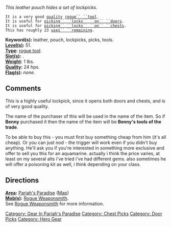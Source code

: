 *This leather pouch hides a set of lockpicks.*

`It is a very good `[`quality`](Rogue_Tool_Values "wikilink")` `[`rogue`` ``tool`](:Category:_Rogue_Tools "wikilink")`.`  
`It is useful for `[`picking`` ``locks`` ``on`` ``doors`](:Category:_Door_Picks "wikilink")`.`  
`It is useful for `[`picking`` ``locks`` ``on`` ``chests`](:Category:_Chest_Picks "wikilink")`.`  
`This has roughly 23 `[`uses`` ``remaining`](Rogue_Tool_Values "wikilink")`.`

**Keyword(s):** leather, pouch, lockpicks, picks, tools.  
**[Level(s)](Object_Level "wikilink"):** 51.  
**[Type](:Category:_Object_Types "wikilink"):** [rogue
tool](:Category:_Rogue_Tools "wikilink").  
**[Slot(s)](Object_Slots "wikilink"):** <held>.  
**[Weight](Object_Weight "wikilink"):** 1 lbs.  
**[Quality](Object_Quality "wikilink"):** 24 hps.  
**[Flag(s)](:Category:_Object_Flags "wikilink"):** *none*.  

## Comments

This is a highly useful lockpick, since it opens both doors and chests,
and is of very good quality.

The name of the purchaser of this will be used in the name of the item.
So if **Benny** purchased it then the name of the item will be **Benny's
tools of the trade**.

To be able to buy this - you must first buy something cheap from him
(it's all cheap). Or you can just nod - the trigger will work even if
you didn't buy anything. He'll ask you if you're interested in something
more exclusive and offer to sell you this for an aquamarine. actually i
think the price varies, at least on my several alts i've tried i've had
different gems. also sometimes he will offer a poisoning kit as well, i
think depending on your class.

## Directions

**[Area](:Category:_Areas "wikilink"):** [Pariah's
Paradise](:Category:_Pariah's_Paradise "wikilink")
([Map](Pariah's_Paradise_Map "wikilink"))  
**[Mob(s)](:Category:_Mobs "wikilink"):** [Rogue
Weaponsmith](Rogue_Weaponsmith "wikilink").  
See [Rogue Weaponsmith](Rogue_Weaponsmith "wikilink") for more
information.

[Category: Gear In Pariah's
Paradise](Category:_Gear_In_Pariah's_Paradise "wikilink") [Category:
Chest Picks](Category:_Chest_Picks "wikilink") [Category: Door
Picks](Category:_Door_Picks "wikilink") [Category: Hero
Gear](Category:_Hero_Gear "wikilink")
